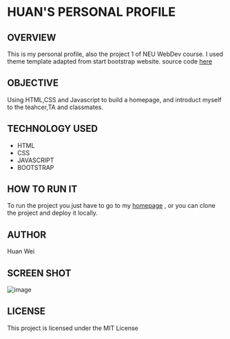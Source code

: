 # HUAN'S PERSONAL PROFILE
## OVERVIEW

This is my personal profile, also the project 1 of NEU WebDev course.
I used theme template adapted from start bootstrap website. source code [here](https://github.com/BlackrockDigital/startbootstrap-stylish-portfolio)

## OBJECTIVE
 Using HTML,CSS and Javascript to build a homepage, and introduct myself to the teahcer,TA and classmates.
 
 ## TECHNOLOGY USED
 * HTML
 * CSS
 * JAVASCRIPT
 * BOOTSTRAP
 
 ## HOW TO RUN IT
 To run the project you just have to go to my [homepage](https://huanwei0805.github.io/.github.io/) , or you can clone the project and deploy it locally.
 
 ## AUTHOR
 Huan Wei
 
## SCREEN SHOT
![image](https://github.com/HuanWei0805/.github.io/blob/master/Screen%20Shot%20.png)

## LICENSE

This project is licensed under the MIT License
 
